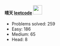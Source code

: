 #### 晴天  [leetcode](https://leetcode-cn.com/u/qing-tian-5/)  <img src="https://raw.githubusercontent.com/MartinHeinz/MartinHeinz/master/wave.gif" width="30px">

* Problems solved: 259
* Easy: 186
* Medium: 65
* Head: 8
